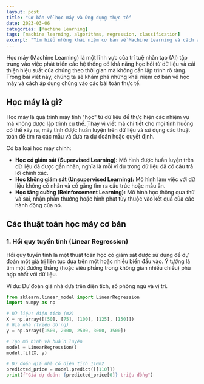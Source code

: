 ```yaml
---
layout: post
title: "Cơ bản về học máy và ứng dụng thực tế"
date: 2023-03-06
categories: [Machine Learning]
tags: [machine learning, algorithms, regression, classification]
excerpt: "Tìm hiểu những khái niệm cơ bản về Machine Learning và cách áp dụng những kỹ thuật này vào các bài toán thực tế."
---
```


Học máy (Machine Learning) là một lĩnh vực của trí tuệ nhân tạo (AI) tập trung vào việc phát triển các hệ thống có khả năng học hỏi từ dữ liệu và cải thiện hiệu suất của chúng theo thời gian mà không cần lập trình rõ ràng. Trong bài viết này, chúng ta sẽ khám phá những khái niệm cơ bản về học máy và cách áp dụng chúng vào các bài toán thực tế.

## Học máy là gì?

Học máy là quá trình máy tính "học" từ dữ liệu để thực hiện các nhiệm vụ mà không được lập trình cụ thể. Thay vì viết mã chi tiết cho mọi tình huống có thể xảy ra, máy tính được huấn luyện trên dữ liệu và sử dụng các thuật toán để tìm ra các mẫu và đưa ra dự đoán hoặc quyết định.

Có ba loại học máy chính:

- **Học có giám sát (Supervised Learning):** Mô hình được huấn luyện trên dữ liệu đã được gắn nhãn, nghĩa là mỗi ví dụ trong dữ liệu đã có câu trả lời chính xác.
- **Học không giám sát (Unsupervised Learning):** Mô hình làm việc với dữ liệu không có nhãn và cố gắng tìm ra cấu trúc hoặc mẫu ẩn.
- **Học tăng cường (Reinforcement Learning):** Mô hình học thông qua thử và sai, nhận phần thưởng hoặc hình phạt tùy thuộc vào kết quả của các hành động của nó.

## Các thuật toán học máy cơ bản

### 1. Hồi quy tuyến tính (Linear Regression)

Hồi quy tuyến tính là một thuật toán học có giám sát được sử dụng để dự đoán một giá trị liên tục dựa trên một hoặc nhiều biến đầu vào. Ý tưởng là tìm một đường thẳng (hoặc siêu phẳng trong không gian nhiều chiều) phù hợp nhất với dữ liệu.

Ví dụ: Dự đoán giá nhà dựa trên diện tích, số phòng ngủ và vị trí.

```python
from sklearn.linear_model import LinearRegression
import numpy as np

# Dữ liệu: diện tích (m2)
X = np.array([[50], [75], [100], [125], [150]])
# Giá nhà (triệu đồng)
y = np.array([1500, 2000, 2500, 3000, 3500])

# Tạo mô hình và huấn luyện
model = LinearRegression()
model.fit(X, y)

# Dự đoán giá nhà có diện tích 110m2
predicted_price = model.predict([[110]])
print(f"Giá dự đoán: {predicted_price[0]} triệu đồng")
